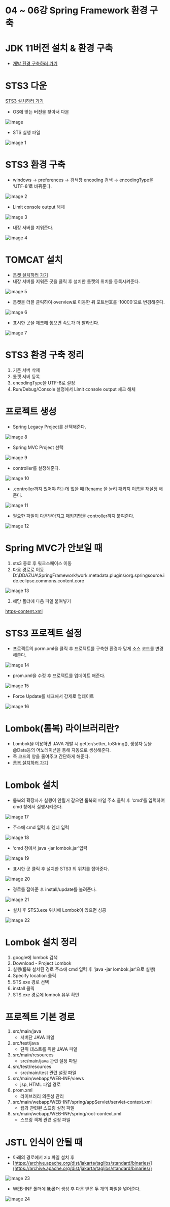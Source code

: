 # 04 ~ 06강 Spring Framework 환경 구축

# JDK 11버전 설치 & 환경 구축

- [개발 환경 구축하러 가기](https://blog.naver.com/coding_music/223457414418)

# STS3 다운

[STS3 설치하러 가기](https://github.com/spring-attic/toolsuite-distribution/wiki/Spring-Tool-Suite-3)

- OS에 맞는 버전을 찾아서 다운

![image](https://github.com/user-attachments/assets/dd5828a7-f633-4342-af90-f51cb52b1841)

- STS 실행 파일

![image 1](https://github.com/user-attachments/assets/88a01d31-851f-4890-944c-0d69e0037be4)

# STS3 환경 구축

- windows → preferences → 검색창 encoding 검색 → encodingType을 ‘UTF-8’로 바꿔준다.

![image 2](https://github.com/user-attachments/assets/91370ef3-75d1-45bf-b7a3-4bfe599170f4)

- Limit console output 해체

![image 3](https://github.com/user-attachments/assets/d195ae0b-8542-40b1-815b-4ce53634cdfd)

- 내장 서버를 지워준다.

![image 4](https://github.com/user-attachments/assets/bd5dd3d3-f2d3-431e-b21e-23142e5b9b05)

# TOMCAT 설치

- [톰캣 설치하러 가기](https://tomcat.apache.org/)
- 내장 서버를 지워준 곳을 클릭 후 설치한 톰캣의 위치를 등록시켜준다.

![image 5](https://github.com/user-attachments/assets/d35801f3-2fa6-4461-a8a4-283268fe0d48)

- 톰캣을 더블 클릭하여 overview로 이동한 뒤 포트번호를 ‘10000’으로 변경해준다.

![image 6](https://github.com/user-attachments/assets/12a4b9d5-aafe-4b8e-95f0-85687bc175b6)

- 표시한 곳을 체크해 놓으면 속도가 더 빨라진다.

![image 7](https://github.com/user-attachments/assets/f55c22eb-4a36-4752-a7e6-61dcf3d46863)

# STS3 환경 구축 정리

1. 기존 서버 삭제
2. 톰캣 서버 등록
3. encodingType을 UTF-8로 설정
4. Run/Debug/Console 설정에서 Limit console output 체크 해체

# 프로젝트 생성

- Spring Legacy Project를 선택해준다.

![image 8](https://github.com/user-attachments/assets/14d845b1-b3eb-43bf-8599-e254cfe0e758)


- Spring MVC Project 선택

![image 9](https://github.com/user-attachments/assets/36b5c208-0ea1-4c4b-92b2-3666619a68cd)

- controller를 설정해준다.

![image 10](https://github.com/user-attachments/assets/7984997a-3aa8-4411-98b9-c40c56e668f8)

- .controller까지 있어야 하는데 없을 때 Rename 을 눌려 패키지 이름을 재설정 해준다.
    
![image 11](https://github.com/user-attachments/assets/63001cdd-80ff-46e0-9071-2294f53dd627)

- 필요한 파일이 다운받아지고 패키지명을 controller까지 붙여준다.

![image 12](https://github.com/user-attachments/assets/23cf427d-b4d1-4ad1-8690-9942c0abfeb3)

# Spring MVC가 안보일 때

1. sts3 종료 후 워크스페이스 이동
2. 다음 경로로 이동 D:\DDAZUA\SpringFramework\work\.metadata\.plugins\org.springsource.ide.eclipse.commons.content.core

![image 13](https://github.com/user-attachments/assets/42fc138f-6bc6-409a-b53d-575711c8c4e8)

3. 해당 폴더에 다음 파일 붙여넣기

[https-content.xml](https-content.xml)

# STS3 프로젝트 설정

- 프로젝트의 porm.xml을 클릭 후 프로젝트를 구축한 환경과 맞게 소스 코드를 변경해준다.

![image 14](https://github.com/user-attachments/assets/f7edda2d-2fa4-4a32-82a4-a2dbba749c75)

- prom.xml을 수정 후 프로젝트를 업데이트 해준다.

![image 15](https://github.com/user-attachments/assets/cca6fa6a-6a98-464c-8e69-832b2ec0eafa)

- Force Update를 체크해서 강제로 업데이트

![image 16](https://github.com/user-attachments/assets/180bf430-e3ac-44ec-a62f-72dc0c24e978)

# Lombok(롬복) 라이브러리란?

- Lombok을 이용하면 JAVA 개발 시 getter/setter, toString(), 생성자 등을 @Data등의 어노테이션을 통해 자동으로 생성해준다.
- 즉 코드의 양을 줄여주고 간단하게 해준다.
- [롬복 설치하러 가기](https://projectlombok.org/download)

# Lombok 설치

- 롬복의 확장자가 실행이 안될거 같으면 롬복의 파일 주소 클릭 후 ‘cmd’를 입력하여 cmd 창에서 실행시켜준다.

![image 17](https://github.com/user-attachments/assets/8184600d-d2a5-412b-92ce-15fc894e1c3c)

- 주소에 cmd 입력 후 엔터 입력
    
![image 18](https://github.com/user-attachments/assets/301a9677-351c-46e1-afb8-99f2fd251f67)
    
- ‘cmd 창에서 java -jar lombok.jar’입력

![image 19](https://github.com/user-attachments/assets/7f320faf-3625-41d5-8f5c-52bbff5c0dc0)

- 표시한 곳 클릭 후 설치한 STS3 의 위치를 잡아준다.

![image 20](https://github.com/user-attachments/assets/6a1352f9-787b-4936-895d-c4097fbdcad8)

- 경로를 잡아준 후 install/update를 눌려준다.

![image 21](https://github.com/user-attachments/assets/2db17f1f-aec2-4249-89a8-7340619ae587)

- 설치 후 STS3.exe 위치에 Lombok이 있으면 성공

![image 22](https://github.com/user-attachments/assets/90ef7492-baf6-4c80-ad7e-dedca1c9c773)

# Lombok 설치 정리

1. google에 lombok 검색
2. Download - Project Lombok
3. 실행(롬복 설치된 경로 주소에 cmd 입력 후 ‘java -jar lombok.jar’으로 실행)
4. Specify location 클릭
5. STS.exe 경로 선택
6. install 클릭
7. STS.exe 경로에 lombok 유무 확인

# 프로젝트 기본 경로

1. src/main/java
    - 서버단 JAVA 파일
2. src/test/java
    - 단위 테스트를 위한 JAVA 파일
3. src/main/resources
    - src/main/java 관련 설정 파일
4. src/test/resources
    - src/main/test 관련 설정 파일
5. src/main/webapp/WEB-INF/views
    - jsp, HTML 파일 경로
6. prom.xml
    - 라이브러리 의존성 관리
7. src/main/webapp/WEB-INF/spring/appServlet/servlet-context.xml
    - 웹과 관련된 스프링 설정 파일
8. src/main/webapp/WEB-INF/spring/root-context.xml
    - 스프링 객체 관련 설정 파일

# JSTL 인식이 안될 때

- 아래의 경로에서 zip 파일 설치 후
- [https://archive.apache.org/dist/jakarta/taglibs/standard/binaries/](https://archive.apache.org/dist/jakarta/taglibs/standard/binaries/)

![image 23](https://github.com/user-attachments/assets/55c2a1db-1364-4229-9de7-9d023011eaa4)

- WEB-INF 폴더에 lib폴더 생성 후 다운 받은 두 개의 파일을 넣어준다.
  
![image 24](https://github.com/user-attachments/assets/695f3cf7-1de3-4415-9649-f577ca2eb575)

  
